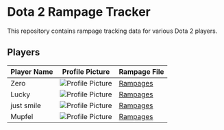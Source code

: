 # Dota 2 Rampage Tracker
This repository contains rampage tracking data for various Dota 2 players.

## Players
| Player Name | Profile Picture | Rampage File |
|-------------|-----------------|--------------|
| Zero | ![Profile Picture](https://avatars.steamstatic.com/c0a975434fc5b15f662cbe8214fc898c493b55ea_full.jpg) | [Rampages](./Players/183063377/Rampages.md) |
| Lucky | ![Profile Picture](https://avatars.steamstatic.com/1191c81a57194f64acfcda94f0fd0cb94e92eff7_full.jpg) | [Rampages](./Players/308948139/Rampages.md) |
| just smile | ![Profile Picture](https://avatars.steamstatic.com/16392e7c2bf30770c48c4b989eef4a19f237d548_full.jpg) | [Rampages](./Players/181342370/Rampages.md) |
| Mupfel | ![Profile Picture](https://avatars.steamstatic.com/5975408a7d136abfeb6160943f0db7743d542d54_full.jpg) | [Rampages](./Players/131232145/Rampages.md) |
